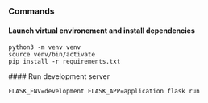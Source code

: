 
### Commands 

#### Launch virtual environement and install dependencies
```
python3 -m venv venv
source venv/bin/activate
pip install -r requirements.txt
```

#### Run development server
```
FLASK_ENV=development FLASK_APP=application flask run
```